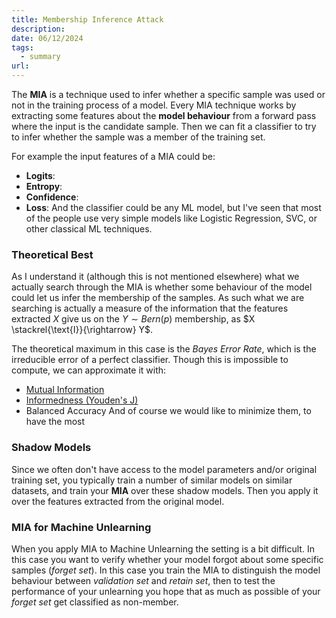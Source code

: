 ```yaml
---
title: Membership Inference Attack
description: 
date: 06/12/2024
tags:
  - summary
url:
---
```

The **MIA** is a technique used to infer whether a specific sample was used or not in the training process of a model. Every MIA technique works by extracting some features about the **model behaviour** from a forward pass where the input is the candidate sample. Then we can fit a classifier to try to infer whether the sample was a member of the training set.

For example the input features of a MIA could be:
- **Logits**: 
- **Entropy**: 
- **Confidence**: 
- **Loss**: 
And the classifier could be any ML model, but I've seen that most of the people use very simple models like Logistic Regression, SVC, or other classical ML techniques.

### Theoretical Best
As I understand it (although this is not mentioned elsewhere) what we actually search through the MIA is whether some behaviour of the model could let us infer the membership of the samples. As such what we are searching is actually a measure of the information that the features extracted $X$ give us on the $Y \sim Bern(p)$ membership, as $X \stackrel{\text{I}}{\rightarrow} Y$. 

The theoretical maximum in this case is the *Bayes Error Rate*, which is the irreducible error of a perfect classifier. Though this is impossible to compute, we can approximate it with:
- [Mutual Information](https://scikit-learn.org/stable/modules/generated/sklearn.metrics.mutual_info_score.html)
- [Informedness (Youden's J)](https://en.wikipedia.org/wiki/Youden%27s_J_statistic)
- Balanced Accuracy
And of course we would like to minimize them, to have the most 
### Shadow Models
Since we often don't have access to the model parameters and/or original training set, you typically train a number of similar models on similar datasets, and train your **MIA** over these shadow models. Then you apply it over the features extracted from the original model. 

### MIA for Machine Unlearning
When you apply MIA to Machine Unlearning the setting is a bit difficult. In this case you want to verify whether your model forgot about some specific samples (*forget set*). In this case you train the MIA to distinguish the model behaviour between *validation set* and *retain set*, then to test the performance of your unlearning you hope that as much as possible of your *forget set* get classified as non-member. 